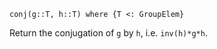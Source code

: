 ```
conj(g::T, h::T) where {T <: GroupElem}
```

Return the conjugation of `g` by `h`, i.e. `inv(h)*g*h`.
